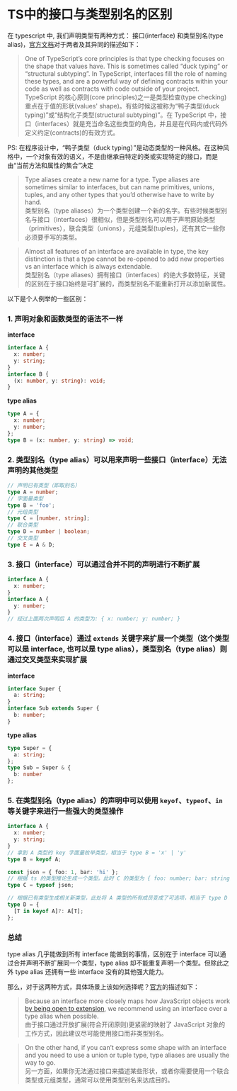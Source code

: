 # TS中的接口与类型别名的区别

在 typescript 中, 我们声明类型有两种方式： 接口(interface) 和类型别名(type alias)，[官方文档](https://www.typescriptlang.org/docs/handbook/advanced-types.html)对于两者及其异同的描述如下：

> One of TypeScript’s core principles is that type checking focuses on the shape that values have. This is sometimes called “duck typing” or “structural subtyping”. In TypeScript, interfaces fill the role of naming these types, and are a powerful way of defining contracts within your code as well as contracts with code outside of your project.<br>
> TypeScript 的核心原则(core principles)之一是类型检查(type checking)重点在于值的形状(values' shape)。有些时候这被称为“鸭子类型(duck typing)”或“结构化子类型(structural subtyping)”。在 TypeScript 中，接口（interfaces）就是充当命名这些类型的角色，并且是在代码内或代码外定义约定(contracts)的有效方式。

PS: 在程序设计中，“鸭子类型（duck typing）”是动态类型的一种风格。在这种风格中，一个对象有效的语义，不是由继承自特定的类或实现特定的接口，而是由“当前方法和属性的集合”决定

> Type aliases create a new name for a type. Type aliases are sometimes similar to interfaces, but can name primitives, unions, tuples, and any other types that you’d otherwise have to write by hand.<br>
> 类型别名（type aliases）为一个类型创建一个新的名字。有些时候类型别名与接口（interfaces）很相似，但是类型别名可以用于声明原始类型（primitives），联合类型（unions），元组类型(tuples)，还有其它一些你必须要手写的类型。

> Almost all features of an interface are available in type, the key distinction is that a type cannot be re-opened to add new properties vs an interface which is always extendable.<br>
> 类型别名（type aliases）拥有接口（interfaces）的绝大多数特征，关键的区别在于接口始终是可扩展的，而类型别名不能重新打开以添加新属性。

以下是个人例举的一些区别：

### 1. 声明对象和函数类型的语法不一样

**interface**

```typescript
interface A {
  x: number;
  y: string;
}
interface B {
  (x: number, y: string): void;
}
```

**type alias**

```typescript
type A = {
  x: number;
  y: number;
};
type B = (x: number, y: string) => void;
```

### 2. 类型别名（type alias）可以用来声明一些接口（interface）无法声明的其他类型

```typescript
// 声明已有类型（即取别名）
type A = number;
// 字面量类型
type B = 'foo';
// 元组类型
type C = [number, string];
// 联合类型
type D = number | boolean;
// 交叉类型
type E = A & D;
```

### 3. 接口（interface）可以通过合并不同的声明进行不断扩展

```typescript
interface A {
  x: number;
}
interface A {
  y: number;
}
// 经过上面两次声明后 A 的类型为: { x: number; y: number; }
```

### 4. 接口（interface）通过 `extends` 关键字来扩展一个类型（这个类型可以是 interface, 也可以是 type alias），类型别名（type alias）则通过交叉类型来实现扩展

**interface**

```typescript
interface Super {
  a: string;
}
interface Sub extends Super {
  b: number;
}
```

**type alias**

```typescript
type Super = {
  a: string;
};
type Sub = Super & { 
  b: number 
};
```

### 5. 在类型别名（type alias）的声明中可以使用 `keyof`、`typeof`、`in` 等关键字来进行一些强大的类型操作

```typescript
interface A {
  x: number;
  y: string;
}
// 拿到 A 类型的 key 字面量枚举类型，相当于 type B = 'x' | 'y'
type B = keyof A;

const json = { foo: 1, bar: 'hi' };
// 根据 ts 的类型推论生成一个类型。此时 C 的类型为 { foo: number; bar: string; }
type C = typeof json;

// 根据已有类型生成相关新类型，此处将 A 类型的所有成员变成了可选项，相当于 type D = { x?: number; y?: string; };
type D = {
  [T in keyof A]?: A[T];
};
```

### 总结

type alias 几乎能做到所有 interface 能做到的事情，区别在于 interface 可以通过合并声明不断扩展同一个类型，type alias 却不能重复声明一个类型。但除此之外 type alias 还拥有一些 interface 没有的其他强大能力。

那么，对于这两种方式，具体场景上该如何选择呢？[官方](https://www.typescriptlang.org/docs/handbook/advanced-types.html#type-aliases)的描述如下：

> Because an interface more closely maps how JavaScript objects work [by being open to extension](https://en.wikipedia.org/wiki/Open-closed_principle), we recommend using an interface over a type alias when possible.<br>
> 由于接口通过开放扩展(符合开闭原则)更紧密的映射了 JavaScript 对象的工作方式，因此建议尽可能使用接口而非类型别名。<br>

> On the other hand, if you can’t express some shape with an interface and you need to use a union or tuple type, type aliases are usually the way to go.<br>
> 另一方面，如果你无法通过接口来描述某些形状，或者你需要使用一个联合类型或元组类型，通常可以使用类型别名来达成目的。
